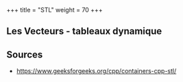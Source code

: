 +++
title = "STL"
weight = 70
+++


## Les Vecteurs - tableaux dynamique


## Sources
- https://www.geeksforgeeks.org/cpp/containers-cpp-stl/